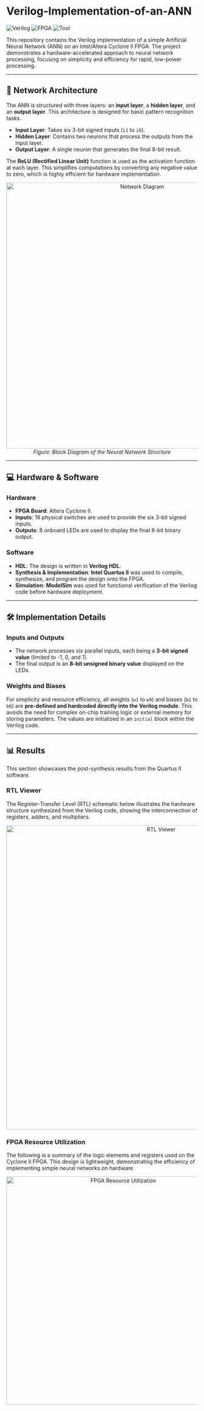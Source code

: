 # Verilog-Implementation-of-an-ANN


![Verilog](https://img.shields.io/badge/Language-Verilog-blue.svg)
![FPGA](https://img.shields.io/badge/FPGA-Cyclone%20II-green.svg)
![Tool](https://img.shields.io/badge/Tool-Quartus%20II-lightgrey.svg)

This repository contains the Verilog implementation of a simple Artificial Neural Network (ANN) on an Intel/Altera Cyclone II FPGA. The project demonstrates a hardware-accelerated approach to neural network processing, focusing on simplicity and efficiency for rapid, low-power processing.

---

## 🧠 Network Architecture

The ANN is structured with three layers: an **input layer**, a **hidden layer**, and an **output layer**. This architecture is designed for basic pattern recognition tasks.

* **Input Layer**: Takes six 3-bit signed inputs (`i1` to `i6`).
* **Hidden Layer**: Contains two neurons that process the outputs from the input layer.
* **Output Layer**: A single neuron that generates the final 8-bit result.

The **ReLU (Rectified Linear Unit)** function is used as the activation function at each layer. This simplifies computations by converting any negative value to zero, which is highly efficient for hardware implementation.

<p align="center">
  <img src="img/network_diagram.png" alt="Network Diagram" width="700"/>
  <br>
  <em>Figure: Block Diagram of the Neural Network Structure</em>
</p>

---

## 💻 Hardware & Software

### Hardware
* **FPGA Board**: Altera Cyclone II.
* **Inputs**: 18 physical switches are used to provide the six 3-bit signed inputs.
* **Outputs**: 8 onboard LEDs are used to display the final 8-bit binary output.

### Software
* **HDL**: The design is written in **Verilog HDL**.
* **Synthesis & Implementation**: **Intel Quartus II** was used to compile, synthesize, and program the design onto the FPGA.
* **Simulation**: **ModelSim** was used for functional verification of the Verilog code before hardware deployment.

---

## 🛠️ Implementation Details

### Inputs and Outputs
* The network processes six parallel inputs, each being a **3-bit signed value** (limited to -1, 0, and 1).
* The final output is an **8-bit unsigned binary value** displayed on the LEDs.

### Weights and Biases
For simplicity and resource efficiency, all weights (`w1` to `w9`) and biases (`b1` to `b6`) are **pre-defined and hardcoded directly into the Verilog module**. This avoids the need for complex on-chip training logic or external memory for storing parameters. The values are initialized in an `initial` block within the Verilog code.

---

## 📊 Results

This section showcases the post-synthesis results from the Quartus II software.

### RTL Viewer
The Register-Transfer Level (RTL) schematic below illustrates the hardware structure synthesized from the Verilog code, showing the interconnection of registers, adders, and multipliers.

<p align="center">
  <img src="img/rtl_view.png" alt="RTL Viewer" width="800"/>
</p>

### FPGA Resource Utilization
The following is a summary of the logic elements and registers used on the Cyclone II FPGA. This design is lightweight, demonstrating the efficiency of implementing simple neural networks on hardware.

<p align="center">
  <img src="img/utilization_report.png" alt="FPGA Resource Utilization" width="600"/>
</p>
